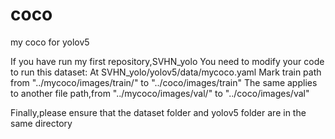 # coco
my coco for yolov5


If you have run my first repository,SVHN_yolo
You need to modify your code to run this dataset:
At SVHN_yolo/yolov5/data/mycoco.yaml
Mark train path from "../mycoco/images/train/" to "../coco/images/train"
The same applies to another file path,from "../mycoco/images/val/" to "../coco/images/val"

Finally,please ensure that the dataset folder and yolov5 folder are in the same directory
